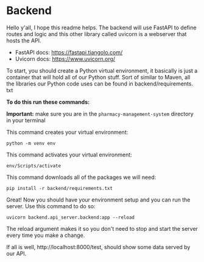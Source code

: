 # Backend

Hello y'all, I hope this readme helps. The backend will use FastAPI to define routes and logic and this other library called uvicorn is a webserver that hosts the API.

- FastAPI docs: https://fastapi.tiangolo.com/
- Uvicorn docs: https://www.uvicorn.org/

To start, you should create a Python virtual environment, it basically is just a container that will hold all of our Python stuff. Sort of similar to Maven, all the libraries our Python code uses can be found in backend/requirements.
txt

**To do this run these commands:**

**Important:** make sure you are in the `pharmacy-management-system` directory in your terminal

This command creates your virtual environment:

```shell
python -m venv env
```

This command activates your virtual environment:

```shell
env/Scripts/activate
```

This command downloads all of the packages we will need:

```shell
pip install -r backend/requirements.txt
```

Great! Now you should have your environment setup and you can run the server. Use this command to do so:

```shell
uvicorn backend.api_server.backend:app --reload
```

The reload argument makes it so you don't need to stop and start the server every time you make a change.

If all is well, http://localhost:8000/test, should show some data served by our API.
